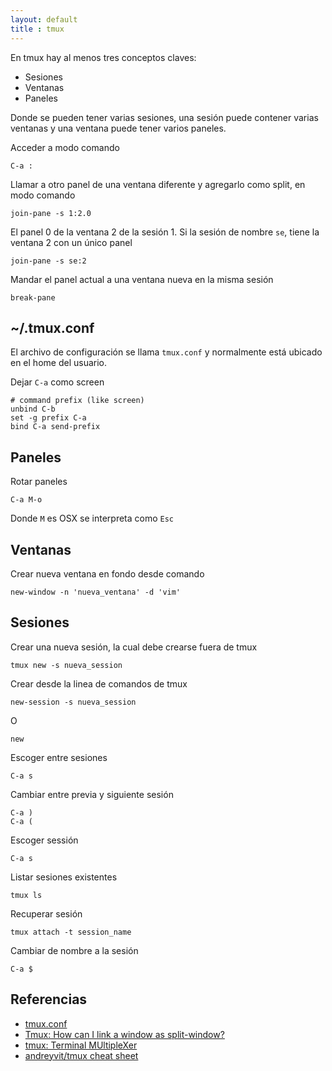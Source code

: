 ```yaml
---
layout: default
title : tmux
---
```

En tmux hay al menos tres conceptos claves:

* Sesiones
* Ventanas
* Paneles

Donde se pueden tener varias sesiones, una sesión puede contener varias ventanas y una ventana puede tener varios paneles.

Acceder a modo comando

    C-a :

Llamar a otro panel de una ventana diferente y agregarlo como split, en modo comando

    join-pane -s 1:2.0

El panel 0 de la ventana 2 de la sesión 1.
Si la sesión de nombre `se`, tiene la ventana 2 con un único panel

    join-pane -s se:2

Mandar el panel actual a una ventana nueva en la misma sesión

    break-pane

## ~/.tmux.conf

El archivo de configuración se llama `tmux.conf` y normalmente está ubicado en el home del usuario.

Dejar `C-a` como screen

    # command prefix (like screen)
    unbind C-b
    set -g prefix C-a
    bind C-a send-prefix

## Paneles

Rotar paneles

    C-a M-o

Donde `M` es OSX se interpreta como `Esc`

## Ventanas
Crear nueva ventana en fondo desde comando

    new-window -n 'nueva_ventana' -d 'vim'

## Sesiones

Crear una nueva sesión, la cual debe crearse fuera de tmux

    tmux new -s nueva_session

Crear desde la linea de comandos de tmux

    new-session -s nueva_session

O

    new

Escoger entre sesiones

    C-a s

Cambiar entre previa y siguiente sesión

    C-a )
    C-a (

Escoger sessión

    C-a s

Listar sesiones existentes

    tmux ls

Recuperar sesión

    tmux attach -t session_name

Cambiar de nombre a la sesión

    C-a $

## Referencias

* [tmux.conf](https://github.com/juanpabloaj/dotfiles/blob/master/.tmux.conf)  
* [Tmux: How can I link a window as split-window?](http://superuser.com/questions/266567/tmux-how-can-i-link-a-window-as-split-window)  
* [tmux: Terminal MUltipleXer](http://www.sromero.org/wiki/linux/aplicaciones/tmux)  
* [andreyvit/tmux cheat sheet](https://gist.github.com/andreyvit/2921703)
